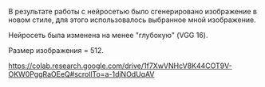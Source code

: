 В результате работы с нейросетью было сгенерировано изображение в новом стиле, для этого использовалось выбранное мной изображение.

Нейросеть была изменена на менее "глубокую" (VGG 16).

Размер изображения = 512.

https://colab.research.google.com/drive/1f7XwVNHcV8K44COT9V-OKW0PggRaOEeQ#scrollTo=a-1djNOdUqAV
